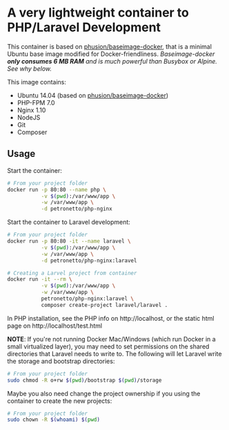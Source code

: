 A very lightweight container to PHP/Laravel Development
==============================================

This container is based on [phusion/baseimage-docker](http://phusion.github.io/baseimage-docker/), that is a minimal Ubuntu base image modified for Docker-friendliness.
_Baseimage-docker **only consumes 6 MB RAM** and is much powerful than Busybox or Alpine. See why below._

This image contains:
- Ubuntu 14.04 (based on [phusion/baseimage-docker](http://phusion.github.io/baseimage-docker/))
- PHP-FPM 7.0
- Nginx 1.10
- NodeJS
- Git
- Composer

Usage
-----
Start the container:
```bash
# From your project folder
docker run -p 80:80 --name php \
           -v $(pwd):/var/www/app \
           -w /var/www/app \
           -d petronetto/php-nginx
```

Start the container to Laravel development:
```bash
# From your project folder
docker run -p 80:80 -it --name laravel \
           -v $(pwd):/var/www/app \
           -w /var/www/app \
           -d petronetto/php-nginx:laravel

# Creating a Larvel project from container
docker run -it --rm \
           -v $(pwd):/var/www/app \
           -w /var/www/app \
           petronetto/php-nginx:laravel \
           composer create-project laravel/laravel .
```

In PHP installation, see the PHP info on http://localhost, or the static html page on http://localhost/test.html


**NOTE**: If you're not running Docker Mac/Windows (which run Docker in a small virtualized layer), you may need to set permissions on the shared directories that Laravel needs to write to. The following will let Laravel write the storage and bootstrap directories:

```bash
# From your project folder
sudo chmod -R o+rw $(pwd)/bootstrap $(pwd)/storage
```

Maybe you also need change the project ownership if you using the container to create the new projects:
```bash
# From your project folder
sudo chown -R $(whoami) $(pwd)
```
